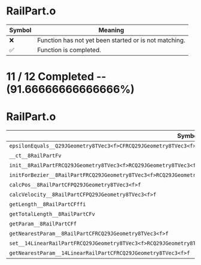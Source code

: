 # RailPart.o
| Symbol | Meaning 
| ------------- | ------------- 
| :x: | Function has not yet been started or is not matching. 
| :white_check_mark: | Function is completed. 


# 11 / 12 Completed -- (91.66666666666666%)
# RailPart.o
| Symbol | Decompiled? |
| ------------- | ------------- |
| `epsilonEquals__Q29JGeometry8TVec3<f>CFRCQ29JGeometry8TVec3<f>f` | :white_check_mark: |
| `__ct__8RailPartFv` | :white_check_mark: |
| `init__8RailPartFRCQ29JGeometry8TVec3<f>RCQ29JGeometry8TVec3<f>RCQ29JGeometry8TVec3<f>RCQ29JGeometry8TVec3<f>` | :white_check_mark: |
| `initForBezier__8RailPartFRCQ29JGeometry8TVec3<f>RCQ29JGeometry8TVec3<f>RCQ29JGeometry8TVec3<f>RCQ29JGeometry8TVec3<f>` | :white_check_mark: |
| `calcPos__8RailPartCFPQ29JGeometry8TVec3<f>f` | :white_check_mark: |
| `calcVelocity__8RailPartCFPQ29JGeometry8TVec3<f>f` | :white_check_mark: |
| `getLength__8RailPartCFffi` | :white_check_mark: |
| `getTotalLength__8RailPartCFv` | :white_check_mark: |
| `getParam__8RailPartCFf` | :white_check_mark: |
| `getNearestParam__8RailPartCFRCQ29JGeometry8TVec3<f>f` | :white_check_mark: |
| `set__14LinearRailPartFRCQ29JGeometry8TVec3<f>RCQ29JGeometry8TVec3<f>` | :white_check_mark: |
| `getNearestParam__14LinearRailPartCFRCQ29JGeometry8TVec3<f>f` | :x: |
